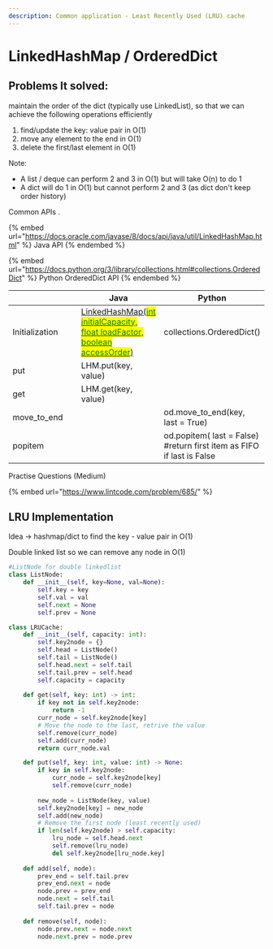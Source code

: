 ```yaml
---
description: Common application - Least Recently Used (LRU) cache
---
```


# LinkedHashMap / OrderedDict

## Problems It solved:

maintain the order of the dict  (typically use LinkedList), so that we can achieve the following operations efficiently

1. find/update the key: value pair in O(1)
2. move any element to the end in O(1)
3. delete the first/last element in O(1)

Note: &#x20;

* A list / deque can perform 2 and 3 in O(1) but will take O(n) to do 1
* A dict will do 1 in O(1) but cannot perform 2 and 3 (as dict don't keep order history)

Common APIs .&#x20;

{% embed url="https://docs.oracle.com/javase/8/docs/api/java/util/LinkedHashMap.html" %}
Java API&#x20;
{% endembed %}

{% embed url="https://docs.python.org/3/library/collections.html#collections.OrderedDict" %}
Python OrderedDict API
{% endembed %}

<table><thead><tr><th width="158.33333333333331"></th><th>Java</th><th>Python</th></tr></thead><tbody><tr><td>Initialization</td><td><a href="https://docs.oracle.com/javase/8/docs/api/java/util/LinkedHashMap.html#LinkedHashMap-int-float-boolean-">LinkedHashMap</a><a data-footnote-ref href="#user-content-fn-1">(<mark style="color:green;">int initialCapacity, float loadFactor, boolean accessOrder</mark>)</a></td><td>collections.OrderedDict()</td></tr><tr><td>put </td><td>LHM.put(key, value)</td><td></td></tr><tr><td>get</td><td>LHM.get(key, value)</td><td></td></tr><tr><td>move_to_end</td><td></td><td>od.move_to_end(key, last = True)</td></tr><tr><td>popitem</td><td></td><td>od.popitem( last = False)      #return first item as FIFO if last is False</td></tr></tbody></table>

Practise Questions (Medium)

{% embed url="https://www.lintcode.com/problem/685/" %}

## LRU Implementation&#x20;

Idea -> hashmap/dict to find the key - value pair in O(1)

Double linked list so we can remove any node in O(1)

```python
#ListNode for double linkedlist
class ListNode:
    def __init__(self, key=None, val=None):
        self.key = key
        self.val = val
        self.next = None
        self.prev = None

class LRUCache:
    def __init__(self, capacity: int):
        self.key2node = {}
        self.head = ListNode()
        self.tail = ListNode()
        self.head.next = self.tail
        self.tail.prev = self.head
        self.capacity = capacity
        
    def get(self, key: int) -> int:   
        if key not in self.key2node:
            return -1    
        curr_node = self.key2node[key]
        # Move the node to the last, retrive the value
        self.remove(curr_node)
        self.add(curr_node)
        return curr_node.val

    def put(self, key: int, value: int) -> None:
        if key in self.key2node:
            curr_node = self.key2node[key]
            self.remove(curr_node)
        
        new_node = ListNode(key, value)
        self.key2node[key] = new_node
        self.add(new_node)
        # Remove the first node (least recently used)
        if len(self.key2node) > self.capacity:
            lru_node = self.head.next
            self.remove(lru_node)
            del self.key2node[lru_node.key]
        
    def add(self, node):
        prev_end = self.tail.prev
        prev_end.next = node
        node.prev = prev_end
        node.next = self.tail
        self.tail.prev = node
        
    def remove(self, node):
        node.prev.next = node.next
        node.next.prev = node.prev
```

[^1]: all arguments are optional

    accessOrder = true means whenever we call get / put, the last accessed item will be placed last. When accessOrder = false, the order follows the insertion order
